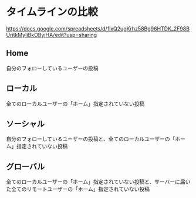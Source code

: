 # タイムラインの比較

https://docs.google.com/spreadsheets/d/1lxQ2ugKrhz58Bg96HTDK_2F98BUritkMyIiBkOByjHA/edit?usp=sharing

## Home
自分のフォローしているユーザーの投稿

## ローカル
全てのローカルユーザーの「ホーム」指定されていない投稿

## ソーシャル
自分のフォローしているユーザーの投稿と、全てのローカルユーザーの「ホーム」指定されていない投稿

## グローバル
全てのローカルユーザーの「ホーム」指定されていない投稿と、サーバーに届いた全てのリモートユーザーの「ホーム」指定されていない投稿
